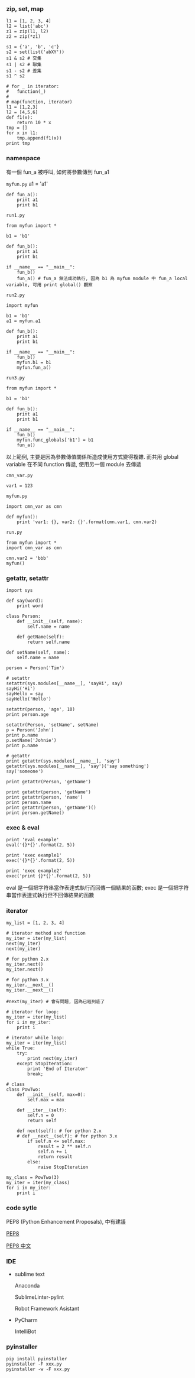 ### zip, set, map ###

	l1 = [1, 2, 3, 4]
	l2 = list('abc')
	z1 = zip(l1, l2)
	z2 = zip(*z1)

	s1 = {'a', 'b', 'c'}
	s2 = set(list('abXY'))
	s1 & s2 # 交集
	s1 | s2 # 聯集
	s1 - s2 # 差集
	s1 ^ s2

	# for _ in iterator:
	# 	function(_)
	#
	# map(function, iterator)
	l1 = [1,2,3]
	l2 = [4,5,6]
	def f1(x):
		return 10 * x
	tmp = []
	for x in l1:
		tmp.append(f1(x))
	print tmp


### namespace ###

有一個 fun_a 被呼叫, 如何將參數傳到 fun\_a1

`myfun.py`
	a1 = 'a1' 
	
	def fun_a():
		print a1
		print b1

`run1.py`

	from myfun import *

	b1 = 'b1'

	def fun_b():
		print a1
		print b1

	if __name__ == "__main__": 
		fun_b() 
		fun_a() # fun_a 無法成功執行, 因為 b1 為 myfun module 中 fun_a local variable, 可用 print global() 觀察 

`run2.py`

	import myfun

	b1 = 'b1'
	a1 = myfun.a1

	def fun_b():
		print a1
		print b1

	if __name__ == "__main__":
		fun_b()
		myfun.b1 = b1
		myfun.fun_a()

`run3.py`

	from myfun import *

	b1 = 'b1'

	def fun_b():
		print a1
		print b1

	if __name__ == "__main__":
		fun_b()
		myfun.func_globals['b1'] = b1
		fun_a()

以上範例, 主要是因為參數傳值關係所造成使用方式變得複雜. 而共用 global variable 在不同 function 傳遞, 使用另一個 module 去傳遞

`cmn_var.py`

	var1 = 123

`myfun.py`

	import cmn_var as cmn

	def myfun():
		print 'var1: {}, var2: {}'.format(cmn.var1, cmn.var2)

`run.py`

	from myfun import *
	import cmn_var as cmn

	cmn.var2 = 'bbb'
	myfun()


### getattr, setattr ###

	import sys
	
	def say(word):
		print word
	
	class Person:
		def __init__(self, name):
			self.name = name

		def getName(self):
			return self.name

	def setName(self, name):
		self.name = name

	person = Person('Tim')

	# setattr
	setattr(sys.modules[__name__], 'sayHi', say)
	sayHi('Hi')
	sayHello = say 
	sayHello('Hello')

	setattr(person, 'age', 10) 
	print person.age

	setattr(Person, 'setName', setName)
	p = Person('John')
	print p.name
	p.setName('Johnie')
	print p.name

	# getattr
	print getattr(sys.modules[__name__], 'say')
	getattr(sys.modules[__name__], 'say')('say something')
	say('someone')

	print getattr(Person, 'getName')

	print getattr(person, 'getName')
	print getattr(person, 'name')
	print person.name
	print getattr(person, 'getName')()
	print person.getName()


### exec & eval ###

	print 'eval example' 
	eval('{}*{}'.format(2, 5))

	print 'exec example1' 
	exec('{}*{}'.format(2, 5))

	print 'exec example2' 
	exec('print {}*{}'.format(2, 5))

eval 是一個把字符串當作表達式執行而回傳一個結果的函數; exec 是一個把字符串當作表達式執行但不回傳結果的函數


### iterator ###

	my_list = [1, 2, 3, 4]

	# iterator method and function
	my_iter = iter(my_list)
	next(my_iter)
	next(my_iter)

	# for python 2.x
	my_iter.next()
	my_iter.next()

	# for python 3.x
	my_iter.__next__()
	my_iter.__next__()

	#next(my_iter) # 會有問題, 因為已經到底了

	# iterator for loop:
	my_iter = iter(my_list)
	for i in my_iter:
		print i

	# iterator while loop:
	my_iter = iter(my_list)
	while True:
		try:
			print next(my_iter)
		except StopIteration:
			print 'End of Iterator'
			break;

	# class
	class PowTwo:
		def __init__(self, max=0):
			self.max = max

		def __iter__(self):
			self.n = 0
			return self

		def next(self): # for python 2.x
		# def __next__(self): # for python 3.x
			if self.n <= self.max:
				result = 2 ** self.n
				self.n += 1
				return result
			else:
				raise StopIteration

	my_class = PowTwo(3)
	my_iter = iter(my_class)
	for i in my_iter:
		print i


### code sytle ###

PEP8 (Python Enhancement Proposals), 中有建議

[PEP8](https://www.python.org/dev/peps/pep-0008/)

[PEP8 中文](http://wiki.jiayun.org/PEP_8_--_Style_Guide_for_Python_Code)


### IDE ###

* sublime text

	Anaconda

	SublimeLinter-pylint

	Robot Framework Asistant

* PyCharm

	IntelliBot


### pyinstaller ###

```
pip install pyinstaller
pyinstaller -F xxx.py
pyinstaller -w -F xxx.py
```

